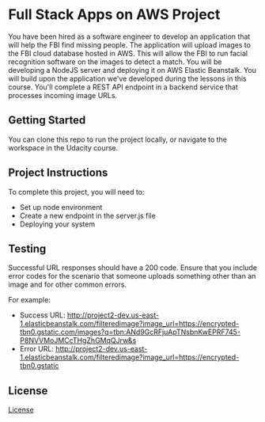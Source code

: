 # Full Stack Apps on AWS Project

You have been hired as a software engineer to develop an application that will help the FBI find missing people. The application will upload images to the FBI cloud database hosted in AWS. This will allow the FBI to run facial recognition software on the images to detect a match. You will be developing a NodeJS server and deploying it on AWS Elastic Beanstalk. You will build upon the application we've developed during the lessons in this course. You'll complete a REST API endpoint in a backend service that processes incoming image URLs.

## Getting Started

You can clone this repo to run the project locally, or navigate to the workspace in the Udacity course.

## Project Instructions

To complete this project, you will need to:

-   Set up node environment
-   Create a new endpoint in the server.js file
-   Deploying your system

## Testing

Successful URL responses should have a 200 code. Ensure that you include error codes for the scenario that someone uploads something other than an image and for other common errors.

For example:

-   Success URL: http://project2-dev.us-east-1.elasticbeanstalk.com/filteredimage?image_url=https://encrypted-tbn0.gstatic.com/images?q=tbn:ANd9GcRFjuApTNsbnKwEPRF745-P8NVVMoJMCcTHgZhGMqQJrw&s
-   Error URL: http://project2-dev.us-east-1.elasticbeanstalk.com/filteredimage?image_url=https://encrypted-tbn0.gstatic

## License

[License](LICENSE.txt)
